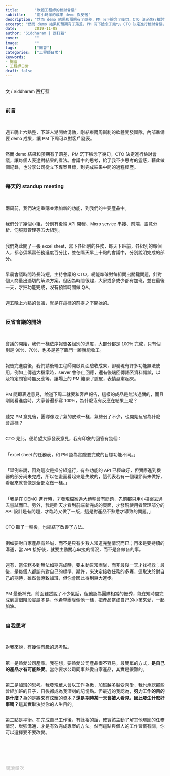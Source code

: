 ```yaml
---
title:       "軟體工程師的檢討會議"
subtitle:    "兩小時半的成果 demo 與反省"
description: "然而 demo 結果和預期有了落差，PM 沉下臉念了幾句，CTO 決定進行檢討會議，讓每個人表達對結果的看法。會議中的思考，給了我不少思考的靈感，藉此做個紀錄，也分享公司從立下專案目標，到完成結果中間的過程經歷......"
excerpt: "然而 demo 結果和預期有了落差，PM 沉下臉念了幾句，CTO 決定進行檢討會議，讓每個人表達對結果的看法。會議中的思考，給了我不少思考的靈感，藉此做個紀錄，也分享公司從立下專案目標，到完成結果中間的過程經歷......"
date:        2019-11-08
author: "Siddharam | 西打藍"
cover:       ""
image:       ""
tags:        ["開會"]
categories:  ["工程師日常"]
keywords:
- 開會
- 工程師日常
draft: false
---
```


<article style="font-family: 'Noto Sans TC', '微軟正黑體', sans-serif; font-weight: 300;">

<br>文 / Siddharam 西打藍<br><br>

<h3 class="article-h1-color">前言</h3><br>

週五晚上六點整，下班人潮開始湧動，剛結束兩周衝刺的軟體開發團隊，內部準備要 demo 成果，讓 PM 下周可以對客戶發表。<br><br>

然而 demo 結果和預期有了落差，PM 沉下臉念了幾句，CTO 決定進行檢討會議，讓每個人表達對結果的看法。會議中的思考，給了我不少思考的靈感，藉此做個紀錄，也分享公司從立下專案目標，到完成結果中間的過程經歷。<br><br>

<h3 class="article-h1-color">每天的 standup meeting</h3><br>

兩周前，我們決定重購並添加新的功能，到我們的主要產品中。<br><br>

我們分了幾個小組，分別有後端 API 開發、Micro service 串接、前端、語意分析、伺服器管理等五大組別。<br><br>

我們為此開了一張 excel sheet，寫下各組別的任務，每天下班前，各組別的每個人，都必須填寫任務進度百分比，並在隔天早上十點的會議中，分別說明完成的部分。<br><br>

早晨會議時間時長時短，主持會議的 CTO，總能準確對每組問出關鍵問題，針對個人商量出適切的解決方案。但因為時間很趕，大家或多或少都有加班，並在最後一天，才把功能完成，沒有預留時間做 QA。<br><br>

週五晚上六點的會議，就是在這樣的前提之下開始的。<br><br>

<h3 class="article-h1-color">反省會議的開始</h3><br>

會議的開始，我們一樣依序報告各組別的進度，大部分都是 100% 完成，只有個別是 90%、70%，也多是差了臨門一腳就能收工。<br><br>

報告完進度後，我們請後端工程師開啟頁面驗收成果，卻發現有許多功能無法使用，例如上傳過大檔案時，server 會停止回應，還有後端回傳語系資料錯誤，以及特定問答時無反應等，讓場上的 PM 繃緊了臉皮，表情嚴肅起來。<br><br>

PM 隨即表達意見，說道下周二就要和客戶報告，這樣的成品是無法過關的，而且剛剛看進度時，大家普遍都寫 100%，為什麼沒有反應在結果上呢？<br><br>

聽完 PM 意見後，團隊像洩了氣的皮球一樣，氣勢弱了不少，也開始反省為什麼會這樣？<br><br>

CTO 見此，便希望大家發表意見，我有印象的回答有幾個：<br><br>

「excel sheet 的任務表，和 PM 認為實際要完成的目標功能不同。」<br><br>

「舉例來說，因為這次是採分組進行，有些功能的 API 已經串好，但實際進到機器的部分尚未完成，所以在畫面看起來是失敗的，這代表若有一個環節尚未做好，看起來就會像是全部沒做一樣。」<br><br>

「我是在 DEMO 進行時，才發現檔案過大傳輸會有問題，先前都只用小檔案丟過去嘗試而已。另外，我是昨天才看到前端新完成的頁面，才發現使用者管理部分的 API 設計是有問題，才臨時又做了一版，這是對產品不熟悉才導致的問題。」<br><br>

CTO 聽了一輪後，也總結了改善了方法。<br><br>

例如要對自家產品有熱誠，而不是只有少數人知道完整情況而已；再來是要持續的溝通，當 API 接好後，就要主動關心串接的情況，而不是各做各的事。<br><br>

還有，當任務多到無法如期完成時，要主動告知團隊，而非最後一天才找補救；最後，是每個人都該有對自己的標準、期許，來決定接收任務的多寡，這取決於對自己的期待，雖然會導致加班，但你會因此得到巨大進步。<br><br>

PM 最後補充，前面雖然說了不少氣話，但他認為團隊相當的優秀，能在短時間完成到這個階段實屬不易，他希望團隊像他一樣，把產品當成自己的小孩來愛，一起加油。<br><br>

<h3 class="article-h1-color">自我思考</h3><br>

對我來說，有幾個有趣的思考點。<br><br>

第一是熱愛公司產品。我在想，要熱愛公司產品很不容易，最簡單的方式，<b>是自己的產品才有可能熱愛</b>。當你要求公司同事熱愛自家產品，其實是很難的。<br><br>

第二是加班的思考。我發現華人會以工作為傲，加班越多越受喜愛，我也承認那些曾經加班的日子，日後都成為我深刻的記憶點。但最近的我認為，<b>努力工作的目的是什麼？</b>為的是將來有炫耀的資本？<b>還是期待某一天會被人看見，因此發生什麼好事嗎？</b>這其實取決於你的人生目的。<br><br>

第三點是平衡。在完成自己工作後，有餘裕的話，確實該主動了解其他環節的任務情況，增強溝通，才是有效完成專案的方法。然而這點與個人的工作習慣有關，你可以選擇要不要改變。<br><br>

<br><br><br>

</article>

<div style="color: #bfbfbf; font-size: 15px;" id="busuanzi_container_page_pv">
  閱讀量<span id="busuanzi_value_page_pv"></span>次
</div>

<script src="../../js/post.js"></script>
